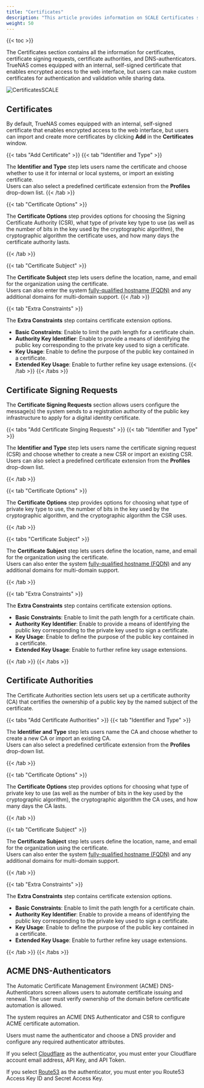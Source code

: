 ```yaml
---
title: "Certificates"
description: "This article provides information on SCALE Certificates screens and settings."
weight: 50
---
```


{{< toc >}}

The Certificates section contains all the information for certificates, certificate signing requests, certificate authorities, and DNS-authenticators. TrueNAS comes equipped with an internal, self-signed certificate that enables encrypted access to the web interface, but users can make custom certificates for authentication and validation while sharing data.

![CertificatesSCALE](/images/SCALE/CertificatesSCALE.png "Certificates Screen")

## Certificates

By default, TrueNAS comes equipped with an internal, self-signed certificate that enables encrypted access to the web interface, but users can import and create more certificates by clicking **Add** in the **Certificates** window.

{{< tabs "Add Certificate" >}}
{{< tab "Identifier and Type" >}}

The **Identifier and Type** step lets users name the certificate and choose whether to use it for internal or local systems, or import an existing certificate.     
Users can also select a predefined certificate extension from the **Profiles** drop-down list.
{{< /tab >}}

{{< tab "Certificate Options" >}}

The **Certificate Options** step provides options for choosing the Signing Certificate Authority (CSR), what type of private key type to use (as well as the number of bits in the key used by the cryptographic algorithm), the cryptographic algorithm the certificate uses, and how many days the certificate authority lasts.

{{< /tab >}}

{{< tab "Certificate Subject" >}}

The **Certificate Subject** step lets users define the location, name, and email for the organization using the certificate.    
Users can also enter the system [fully-qualified hostname (FQDN)](https://kb.iu.edu/d/aiuv) and any additional domains for multi-domain support.
{{< /tab >}}

{{< tab "Extra Constraints" >}}

The **Extra Constraints** step contains certificate extension options.
* **Basic Constraints**: Enable to limit the path length for a certificate chain.
* **Authority Key Identifier**: Enable to provide a means of identifying the public key corresponding to the private key used to sign a certificate.
* **Key Usage**: Enable to define the purpose of the public key contained in a certificate.
* **Extended Key Usage**: Enable to further refine key usage extensions.
{{< /tab >}}
{{< /tabs >}}

## Certificate Signing Requests

The **Certificate Signing Requests** section allows users configure the message(s) the system sends to a registration authority of the public key infrastructure to apply for a digital identity certificate. 

{{< tabs "Add Certificate Singing Requests" >}}
{{< tab "Identifier and Type" >}}

The **Identifier and Type** step lets users name the certificate signing request (CSR) and choose whether to create a new CSR or import an existing CSR.     
Users can also select a predefined certificate extension from the **Profiles** drop-down list.

{{< /tab >}}

{{< tab "Certificate Options" >}}

The **Certificate Options** step provides options for choosing what type of private key type to use, the number of bits in the key used by the cryptographic algorithm, and the cryptographic algorithm the CSR uses.

{{< /tab >}}

{{< tabs "Certificate Subject" >}}

The **Certificate Subject** step lets users define the location, name, and email for the organization using the certificate.    
Users can also enter the system [fully-qualified hostname (FQDN)](https://kb.iu.edu/d/aiuv) and any additional domains for multi-domain support.

{{< /tab >}}

{{< tab "Extra Constraints" >}}

The **Extra Constraints** step contains certificate extension options.
* **Basic Constraints**: Enable to limit the path length for a certificate chain.
* **Authority Key Identifier**: Enable to provide a means of identifying the public key corresponding to the private key used to sign a certificate.
* **Key Usage**: Enable to define the purpose of the public key contained in a certificate.
* **Extended Key Usage**: Enable to further refine key usage extensions.

{{< /tab >}}
{{< /tabs >}}

## Certificate Authorities

The Certificate Authorities section lets users set up a certificate authority (CA) that certifies the ownership of a public key by the named subject of the certificate.

{{< tabs "Add Certificate Authorities" >}}
{{< tab "Identifier and Type" >}}

The **Identifier and Type** step lets users name the CA and choose whether to create a new CA or import an existing CA.     
Users can also select a predefined certificate extension from the **Profiles** drop-down list.

{{< /tab >}}

{{< tab "Certificate Options" >}}

The **Certificate Options** step provides options for choosing what type of private key to use (as well as the number of bits in the key used by the cryptographic algorithm), the cryptographic algorithm the CA uses, and how many days the CA lasts.

{{< /tab >}}

{{< tab "Certificate Subject" >}}

The **Certificate Subject** step lets users define the location, name, and email for the organization using the certificate.    
Users can also enter the system [fully-qualified hostname (FQDN)](https://kb.iu.edu/d/aiuv) and any additional domains for multi-domain support.

{{< /tab >}}

{{< tab "Extra Constraints" >}}

The **Extra Constraints** step contains certificate extension options.
* **Basic Constraints**: Enable to limit the path length for a certificate chain.
* **Authority Key Identifier**: Enable to provide a means of identifying the public key corresponding to the private key used to sign a certificate.
* **Key Usage**: Enable to define the purpose of the public key contained in a certificate.
* **Extended Key Usage**: Enable to further refine key usage extensions.

{{< /tab >}}
{{< /tabs >}}

## ACME DNS-Authenticators

The Automatic Certificate Management Environment (ACME) DNS-Authenticators screen allows users to automate certificate issuing and renewal. The user must verify ownership of the domain before certificate automation is allowed.

The system requires an ACME DNS Authenticator and CSR to configure ACME certificate automation.

Users must name the authenticator and choose a DNS provider and configure any required authenticator attributes.

If you select [Cloudflare](https://www.cloudflare.com) as the authenticator, you must enter your Cloudflare account email address, API Key, and API Token. 

If you select [Route53](https://aws.amazon.com/route53/) as the authenticator, you must enter you Route53 Access Key ID and Secret Access Key.
